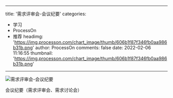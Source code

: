 
---
title: '需求评审会-会议纪要'
categories: 
 - 学习
 - ProcessOn
 - 推荐
headimg: 'https://img.processon.com/chart_image/thumb/606b1f87f346fb0aa986b31b.png'
author: ProcessOn
comments: false
date: 2022-02-06 11:16:55
thumbnail: 'https://img.processon.com/chart_image/thumb/606b1f87f346fb0aa986b31b.png'
---

<div>   
<img class="thumb" alt="需求评审会-会议纪要" src="https://img.processon.com/chart_image/thumb/606b1f87f346fb0aa986b31b.png" referrerpolicy="no-referrer">
<p>会议纪要（需求评审会、需求讨论会）</p>  
</div>
            